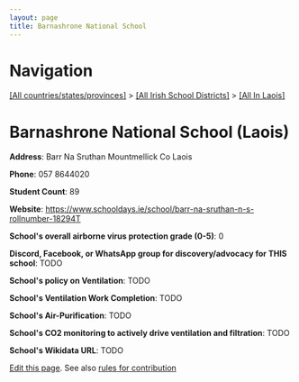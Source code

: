 ```yaml
---
layout: page
title: Barnashrone National School
---
```

# Navigation

[[All countries/states/provinces]](../../..) > [[All Irish School Districts]](../..) > [[All In Laois]](..)

# Barnashrone National School (Laois)

**Address**: Barr Na Sruthan Mountmellick Co Laois

**Phone**: 057 8644020

**Student Count**: 89

**Website**: <https://www.schooldays.ie/school/barr-na-sruthan-n-s-rollnumber-18294T>

**School's overall airborne virus protection grade (0-5)**: 0

**Discord, Facebook, or WhatsApp group for discovery/advocacy for THIS school**: TODO

**School's policy on Ventilation**: TODO

**School's Ventilation Work Completion**: TODO

**School's Air-Purification**: TODO

**School's CO2 monitoring to actively drive ventilation and filtration**: TODO

**School's Wikidata URL**: TODO


[Edit this page](https://github.com/ventilate-schools/Ireland/edit/main/./Laois/Barnashrone_National_School.md). See also [rules for contribution](../../../contribution-rules/)
